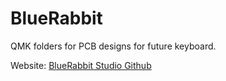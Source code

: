 # BlueRabbit
QMK folders for PCB designs for future keyboard.

Website: [BlueRabbit Studio Github](https://github.com/bluerabbit-keyboards)
